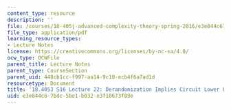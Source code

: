 ```yaml
---
content_type: resource
description: ''
file: /courses/18-405j-advanced-complexity-theory-spring-2016/e3e844c67bdc5be1b032e3f10673f89e_MIT18_405JS16_CircuitLower.pdf
file_type: application/pdf
learning_resource_types:
- Lecture Notes
license: https://creativecommons.org/licenses/by-nc-sa/4.0/
ocw_type: OCWFile
parent_title: Lecture Notes
parent_type: CourseSection
parent_uid: 448cb1cc-f997-aa14-9c10-ecb4f6a7ad1d
resourcetype: Document
title: '18.405J S16 Lecture 22: Derandomization Implies Circuit Lower Bounds'
uid: e3e844c6-7bdc-5be1-b032-e3f10673f89e
---
```

